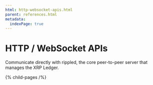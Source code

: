 ```yaml
---
html: http-websocket-apis.html
parent: references.html
metadata:
  indexPage: true
---
```

# HTTP / WebSocket APIs

Communicate directly with rippled, the core peer-to-peer server that manages the XRP Ledger.

{% child-pages /%}
